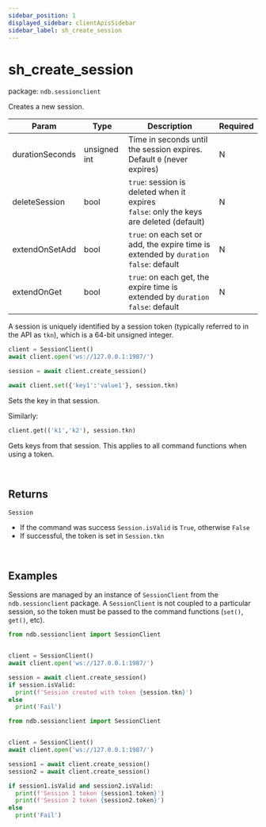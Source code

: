 ```yaml
---
sidebar_position: 1
displayed_sidebar: clientApisSidebar
sidebar_label: sh_create_session
---
```


# sh_create_session

package: `ndb.sessionclient`

Creates a new session.

|Param|Type|Description|Required|
|---|---|---|---|
|durationSeconds|unsigned int|Time in seconds until the session expires. Default `0` (never expires) |N|
|deleteSession|bool|`true`: session is deleted when it expires<br/>`false`: only the keys are deleted (default)|N|
|extendOnSetAdd|bool|`true`: on each set or add, the expire time is extended by `duration`<br/>`false`: default|N|
|extendOnGet|bool|`true`: on each get, the expire time is extended by `duration`<br/>`false`: default|N|

A session is uniquely identified by a session token (typically referred to in the API as `tkn`), which is a 64-bit unsigned integer.


```py
client = SessionClient()
await client.open('ws://127.0.0.1:1987/')

session = await client.create_session()

await client.set({'key1':'value1'}, session.tkn)
```

Sets the key in that session.

Similarly:

```py
client.get(('k1','k2'), session.tkn)
```

Gets keys from that session. This applies to all command functions when using a token.

<br/>

## Returns

`Session`
- If the command was success `Session.isValid` is `True`, otherwise `False`
- If successful, the token is set in `Session.tkn`

<br/>

## Examples

Sessions are managed by an instance of `SessionClient` from the `ndb.sessionclient` package. A `SessionClient` is not coupled to a particular session, so the token must be passed to the command functions (`set()`, `get()`, etc).


```py title='Create a session'
from ndb.sessionclient import SessionClient


client = SessionClient()
await client.open('ws://127.0.0.1:1987/')

session = await client.create_session()
if session.isValid:
  print(f'Session created with token {session.tkn}')
else
  print('Fail')
```


```py title='Create multiple sessions'
from ndb.sessionclient import SessionClient


client = SessionClient()
await client.open('ws://127.0.0.1:1987/')

session1 = await client.create_session()
session2 = await client.create_session()

if session1.isValid and session2.isValid:
  print(f'Session 1 token {session1.token}')
  print(f'Session 2 token {session2.token}')
else
  print('Fail')
```